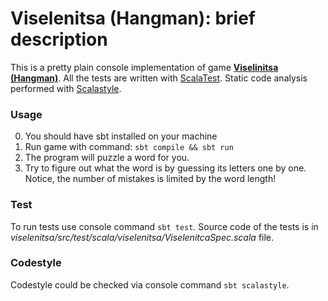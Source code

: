 Viselenitsa (Hangman): brief description
==============================

This is a pretty plain console implementation of game [**Viselinitsa (Hangman)**](https://en.wikipedia.org/wiki/Hangman_(game)).
All the tests are written with [ScalaTest](https://www.scalatest.org/). Static code analysis performed with [Scalastyle](http://www.scalastyle.org/). 

### Usage

0. You should have sbt installed on your machine
1. Run game with command:
`sbt compile && sbt run`
2. The program will puzzle a word for you. 
3. Try to figure out what the word is by guessing its letters one by one. Notice, the number of mistakes is limited by the word length!

### Test

To run tests use console command `sbt test`. Source code of the tests is in *viselenitsa/src/test/scala/viselenitsa/ViselenitcaSpec.scala* file.

### Codestyle

Codestyle could be checked via console command `sbt scalastyle`.

